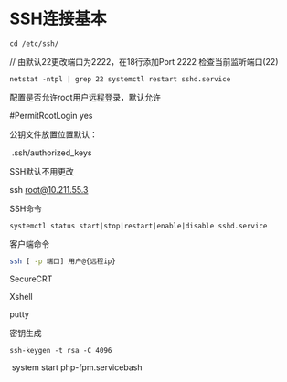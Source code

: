 # SSH连接基本

```
cd /etc/ssh/ 
```

// 由默认22更改端口为2222，在18行添加Port 2222 检查当前监听端口(22)

```
netstat -ntpl | grep 22 systemctl restart sshd.service 
```

配置是否允许root用户远程登录，默认允许

#PermitRootLogin yes 

公钥文件放置位置默认：

​	.ssh/authorized_keys 

SSH默认不用更改 

ssh root@10.211.55.3 

SSH命令

```
systemctl status start|stop|restart|enable|disable sshd.service
```

客户端命令

```bash
ssh [ -p 端口] 用户@{远程ip}
```

SecureCRT

Xshell

putty 

密钥生成

```
ssh-keygen -t rsa -C 4096
```

 system start php-fpm.servicebash
